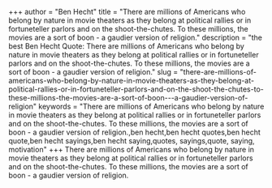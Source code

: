 +++
author = "Ben Hecht"
title = "There are millions of Americans who belong by nature in movie theaters as they belong at political rallies or in fortuneteller parlors and on the shoot-the-chutes. To these millions, the movies are a sort of boon - a gaudier version of religion."
description = "the best Ben Hecht Quote: There are millions of Americans who belong by nature in movie theaters as they belong at political rallies or in fortuneteller parlors and on the shoot-the-chutes. To these millions, the movies are a sort of boon - a gaudier version of religion."
slug = "there-are-millions-of-americans-who-belong-by-nature-in-movie-theaters-as-they-belong-at-political-rallies-or-in-fortuneteller-parlors-and-on-the-shoot-the-chutes-to-these-millions-the-movies-are-a-sort-of-boon---a-gaudier-version-of-religion"
keywords = "There are millions of Americans who belong by nature in movie theaters as they belong at political rallies or in fortuneteller parlors and on the shoot-the-chutes. To these millions, the movies are a sort of boon - a gaudier version of religion.,ben hecht,ben hecht quotes,ben hecht quote,ben hecht sayings,ben hecht saying,quotes, sayings,quote, saying, motivation"
+++
There are millions of Americans who belong by nature in movie theaters as they belong at political rallies or in fortuneteller parlors and on the shoot-the-chutes. To these millions, the movies are a sort of boon - a gaudier version of religion.
